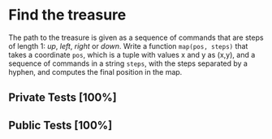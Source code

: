 # Find the treasure

The path to the treasure is given as a sequence of commands that are steps of length 1: *up*, *left*, *right* or *down*. Write a function `map(pos, steps)` that takes a coordinate `pos`, which is a tuple with values x and y as (x,y), and a sequence of commands in a string `steps`, with the steps separated by a hyphen, and computes the final position in the map.



## Private Tests [100%]

## Public Tests [100%]
